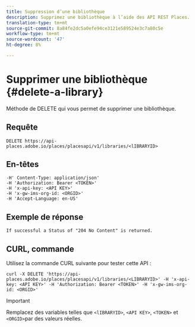 ```yaml
---
title: Suppression d’une bibliothèque
description: Supprimez une bibliothèque à l’aide des API REST Places.
translation-type: tm+mt
source-git-commit: 8a84fe2dc5a0efe94ce3121e589524e3c7a80c5e
workflow-type: tm+mt
source-wordcount: '47'
ht-degree: 8%

---
```



# Supprimer une bibliothèque {#delete-a-library}

Méthode de DELETE qui vous permet de supprimer une bibliothèque.

## Requête

```text
DELETE https://api-places.adobe.io/places/placesapi/v1/libraries/<lIBRARYID>
```

## En-têtes

```text
-H' Content-Type: application/json'  
-H 'Authorization: Bearer <TOKEN>'  
-H 'x-api-key: <API KEY>'  
-H 'x-gw-ims-org-id: <ORGID>'  
-H 'Accept-Language: en-US'
```

## Exemple de réponse

```text
If successful a Status of "204 No Content" is returned.
```

## CURL, commande

Utilisez la commande CURL suivante pour tester cette API :

```text
curl -X DELETE 'https://api-places.adobe.io/places/placesapi/v1/libraries/<LIBRARYID>' -H 'x-api-key: <API KEY>' -H 'Authorization: Bearer <TOKEN>' -H 'x-gw-ims-org-id: <ORGID>'
```

>[!IMPORTANT]
>
>Remplacez des variables telles que `<lIBRARYID>`, `<API KEY>`, `<TOKEN>` et `<ORGID>`par des valeurs réelles.

